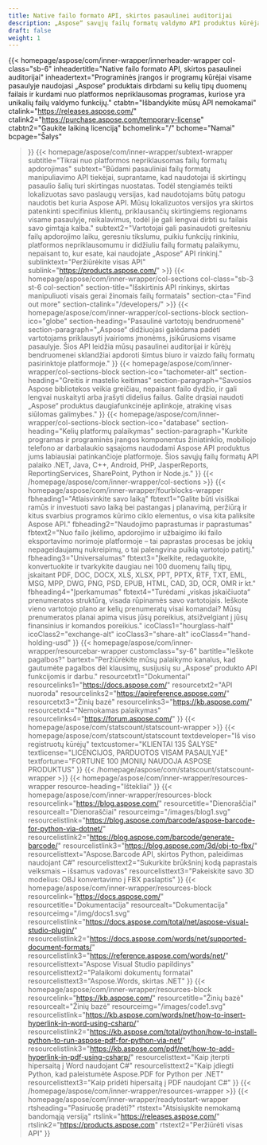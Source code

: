 ```yaml
---
title: Native failo formato API, skirtos pasaulinei auditorijai
description: „Aspose“ savųjų failų formatų valdymo API produktus kūrėjai naudoja visame pasaulyje, norėdami manipuliuoti dokumentais ir vaizdais visose populiariose platformose.
draft: false
weight: 1
---
```

{{< homepage/aspose/com/inner-wrapper/innerheader-wrapper col-class="sb-6"
  inheadertitle="Native failo formato API, skirtos pasaulinei auditorijai"
  inheadertext="Programinės įrangos ir programų kūrėjai visame pasaulyje naudojasi „Aspose“ produktais dirbdami su kelių tipų duomenų failais ir kurdami nuo platformos nepriklausomas programas, kuriose yra unikalių failų valdymo funkcijų."
  ctabtn="Išbandykite mūsų API nemokamai"
  ctalink="https://releases.aspose.com/"
  ctalink2="https://purchase.aspose.com/temporary-license"
  ctabtn2="Gaukite laikiną licenciją"
  bchomelink="/"
  bchome="Namai"
  bcpage="Šalys"
  >}}
   {{< homepage/aspose/com/inner-wrapper/subtext-wrapper
   subtitle="Tikrai nuo platformos nepriklausomas failų formatų apdorojimas"
   subtext="Būdami pasauliniai failų formatų manipuliavimo API tiekėjai, suprantame, kad naudotojai iš skirtingų pasaulio šalių turi skirtingas nuostatas. Todėl stengiamės teikti lokalizuotas savo paslaugų versijas, kad naudotojams būtų patogu naudotis bet kuria Aspose API. Mūsų lokalizuotos versijos yra skirtos patenkinti specifinius klientų, priklausančių skirtingiems regionams visame pasaulyje, reikalavimus, todėl jie gali lengvai dirbti su failais savo gimtąja kalba."
   subtext2="Vartotojai gali pasinaudoti greitesniu failų apdorojimo laiku, geresniu tikslumu, puikiu funkcijų rinkiniu, platformos nepriklausomumu ir didžiuliu failų formatų palaikymu, nepaisant to, kur esate, kai naudojate „Aspose“ API rinkinį."
   sublinktext="Peržiūrėkite visas API"
   sublink="https://products.aspose.com/" >}} 
{{< homepage/aspose/com/inner-wrapper/col-sections col-class="sb-3 st-6 col-section"
section-title="Išskirtinis API rinkinys, skirtas manipuliuoti visais gerai žinomais failų formatais"
section-cta="Find out more"
section-ctalink="/developers/" >}}
{{< homepage/aspose/com/inner-wrapper/col-sections-block section-ico="globe"
section-heading="Pasaulinė vartotojų bendruomenė"
section-paragraph="„Aspose“ didžiuojasi galėdama padėti vartotojams priklausyti įvairioms įmonėms, įsikūrusioms visame pasaulyje. Šios API leidžia mūsų pasaulinei auditorijai ir kūrėjų bendruomenei sklandžiai apdoroti šimtus biuro ir vaizdo failų formatų pasirinktoje platformoje."
>}}
{{< homepage/aspose/com/inner-wrapper/col-sections-block section-ico="tachometer-alt"
section-heading="Greitis ir mastelio keitimas"
section-paragraph="Savosios Aspose bibliotekos veikia greičiau, nepaisant failo dydžio, ir gali lengvai nuskaityti arba įrašyti didelius failus. Galite drąsiai naudoti „Aspose“ produktus daugiafunkcinėje aplinkoje, atrakinę visas siūlomas galimybes."
>}}
{{< homepage/aspose/com/inner-wrapper/col-sections-block section-ico="database"
section-heading="Kelių platformų palaikymas"
section-paragraph="Kurkite programas ir programinės įrangos komponentus žiniatinklio, mobiliojo telefono ar darbalaukio sąsajoms naudodami Aspose API produktus jums labiausiai patinkančioje platformoje. Šios savųjų failų formatų API palaiko .NET, Java, C++, Android, PHP, JasperReports, ReportingServices, SharePoint, Python ir Node.js."
>}}
{{< /homepage/aspose/com/inner-wrapper/col-sections >}}
{{< homepage/aspose/com/inner-wrapper/fourblocks-wrapper
fbheading1="Atlaisvinkite savo laiką"
fbtext1="Galite būti visiškai ramūs ir investuoti savo laiką bei pastangas į planavimą, peržiūrą ir kitus svarbius programos kūrimo ciklo elementus, o visa kita paliksite Aspose API."
fbheading2="Naudojimo paprastumas ir paprastumas"
fbtext2="Nuo failo įkėlimo, apdorojimo ir užbaigimo iki failo eksportavimo norimoje platformoje – tai paprastas procesas be jokių nepageidaujamų nukreipimų, o tai palengvina puikią vartotojo patirtį."
fbheading3="Universalumas"
fbtext3="Įkelkite, redaguokite, konvertuokite ir tvarkykite daugiau nei 100 duomenų failų tipų, įskaitant PDF, DOC, DOCX, XLS, XLSX, PPT, PPTX, RTF, TXT, EML, MSG, MPP, DWG, PNG, PSD, EPUB, HTML, CAD, 3D, OCR, OMR ir kt."
fbheading4="Įperkamumas"
fbtext4="Turėdami „viskas įskaičiuota“ prenumeratos struktūrą, visada rūpinamės savo vartotojais. Ieškote vieno vartotojo plano ar kelių prenumeratų visai komandai? Mūsų prenumeratos planai apima visus jūsų poreikius, atsižvelgiant į jūsų finansinius ir komandos poreikius."
icoClass1="hourglass-half" icoClass2="exchange-alt" icoClass3="share-alt" icoClass4="hand-holding-usd"
>}} 
{{< homepage/aspose/com/inner-wrapper/resourcebar-wrapper customclass="sy-6"
bartitle="Ieškote pagalbos?"
bartext="Peržiūrėkite mūsų palaikymo kanalus, kad gautumėte pagalbos dėl klausimų, susijusių su „Aspose“ produkto API funkcijomis ir darbu."
resourcetxt1="Dokumentai"
resourcelinks1="https://docs.aspose.com/"
resourcetxt2="API nuoroda"
resourcelinks2="https://apireference.aspose.com/"
resourcetxt3="Žinių bazė"
resourcelinks3="https://kb.aspose.com/"
resourcetxt4="Nemokamas palaikymas"
resourcelinks4="https://forum.aspose.com/"
>}}
{{< homepage/aspose/com/statscount/statscount-wrapper >}}
{{< homepage/aspose/com/statscount/statscount
textdeveloper="Iš viso registruotų kūrėjų"
textcustomer="KLIENTAI 135 ŠALYSE"
textlicense="LICENCIJOS, PARDUOTOS VISAM PASAULYJE"
textfortune="FORTUNE 100 ĮMONIŲ NAUDOJA ASPOSE PRODUKTUS"
>}}
{{< /homepage/aspose/com/statscount/statscount-wrapper >}}
{{< homepage/aspose/com/inner-wrapper/resources-wrapper
resource-heading="Ištekliai"
>}}
{{< homepage/aspose/com/inner-wrapper/resources-block resourcelink="https://blog.aspose.com/"
resourcetitle="Dienoraščiai"
resourcealt="Dienoraščiai"
resourceimg="/images/blog1.svg" resourcelistlink="https://blog.aspose.com/barcode/aspose-barcode-for-python-via-dotnet/" resourcelistlink2="https://blog.aspose.com/barcode/generate-barcode/" resourcelistlink3="https://blog.aspose.com/3d/obj-to-fbx/"
resourcelisttext="Aspose.Barcode API, skirtos Python, paleidimas naudojant C#"
resourcelisttext2="Sukurkite brūkšninį kodą paprastais veiksmais – išsamus vadovas"
resourcelisttext3="Pakeiskite savo 3D modelius: OBJ konvertavimo į FBX paslaptis"
>}}
{{< homepage/aspose/com/inner-wrapper/resources-block resourcelink="https://docs.aspose.com/"
resourcetitle="Dokumentacija"
resourcealt="Dokumentacija"
resourceimg="/img/docs1.svg" resourcelistlink="https://docs.aspose.com/total/net/aspose-visual-studio-plugin/" resourcelistlink2="https://docs.aspose.com/words/net/supported-document-formats/" resourcelistlink3="https://reference.aspose.com/words/net/"
resourcelisttext="Aspose Visual Studio papildinys"
resourcelisttext2="Palaikomi dokumentų formatai"
resourcelisttext3="Aspose.Words, skirtas .NET"
>}}
{{< homepage/aspose/com/inner-wrapper/resources-block resourcelink="https://kb.aspose.com/"
resourcetitle="Žinių bazė"
resourcealt="Žinių bazė"
resourceimg="/images/code1.svg" resourcelistlink="https://kb.aspose.com/words/net/how-to-insert-hyperlink-in-word-using-csharp/" resourcelistlink2="https://kb.aspose.com/total/python/how-to-install-python-to-run-aspose-pdf-for-python-via-net/" resourcelistlink3="https://kb.aspose.com/pdf/net/how-to-add-hyperlink-in-pdf-using-csharp/"
resourcelisttext="Kaip įterpti hipersaitą į Word naudojant C#"
resourcelisttext2="Kaip įdiegti Python, kad paleistumėte Aspose.PDF for Python per .NET"
resourcelisttext3="Kaip pridėti hipersaitą į PDF naudojant C#"
>}}
{{< /homepage/aspose/com/inner-wrapper/resources-wrapper >}}
{{< homepage/aspose/com/inner-wrapper/readytostart-wrapper
rtsheading="Pasiruošę pradėti?"
rtstext="Atsisiųskite nemokamą bandomąją versiją"
rtslink="https://releases.aspose.com/"
rtslink2="https://products.aspose.com"
rtstext2="Peržiūrėti visas API"
>}}
